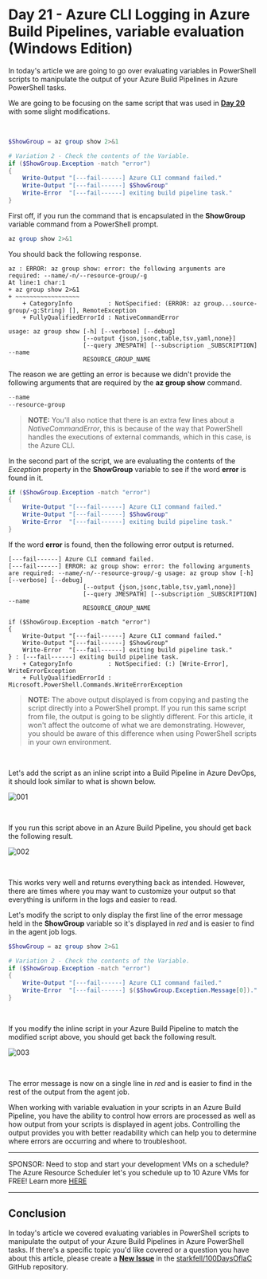 # Day 21 - Azure CLI Logging in Azure Build Pipelines, variable evaluation (Windows Edition)

In today's article we are going to go over evaluating variables in PowerShell scripts to manipulate the output of your Azure Build Pipelines in Azure PowerShell tasks.

We are going to be focusing on the same script that was used in **[Day 20](../articles/day.20.azure.cli.logging.build.pipes.redirects.exit.codes.win.md)** with some slight modifications.

<br />

```powershell
$ShowGroup = az group show 2>&1

# Variation 2 - Check the contents of the Variable.
if ($ShowGroup.Exception -match "error")
{
    Write-Output "[---fail------] Azure CLI command failed."
    Write-Output "[---fail------] $ShowGroup"
    Write-Error  "[---fail------] exiting build pipeline task."
}
```

First off, if you run the command that is encapsulated in the **ShowGroup** variable command from a PowerShell prompt.

```powershell
az group show 2>&1
```

You should back the following response.

```console
az : ERROR: az group show: error: the following arguments are required: --name/-n/--resource-group/-g
At line:1 char:1
+ az group show 2>&1
+ ~~~~~~~~~~~~~~~~~~
    + CategoryInfo          : NotSpecified: (ERROR: az group...source-group/-g:String) [], RemoteException
    + FullyQualifiedErrorId : NativeCommandError

usage: az group show [-h] [--verbose] [--debug]
                     [--output {json,jsonc,table,tsv,yaml,none}]
                     [--query JMESPATH] [--subscription _SUBSCRIPTION] --name
                     RESOURCE_GROUP_NAME
```

The reason we are getting an error is because we didn't provide the following arguments that are required by the **az group show** command.

```powershell
--name
--resource-group
```

> **NOTE:**  You'll also notice that there is an extra few lines about a *NativeCommandError*, this is because of the way that PowerShell handles the executions of external commands, which in this case, is the Azure CLI.

In the second part of the script, we are evaluating the contents of the *Exception* property in the **ShowGroup** variable to see if the word **error** is found in it.

```powershell
if ($ShowGroup.Exception -match "error")
{
    Write-Output "[---fail------] Azure CLI command failed."
    Write-Output "[---fail------] $ShowGroup"
    Write-Error  "[---fail------] exiting build pipeline task."
}
```

If the word **error** is found, then the following error output is returned.

```console
[---fail------] Azure CLI command failed.
[---fail------] ERROR: az group show: error: the following arguments are required: --name/-n/--resource-group/-g usage: az group show [-h] [--verbose] [--debug]
                     [--output {json,jsonc,table,tsv,yaml,none}]
                     [--query JMESPATH] [--subscription _SUBSCRIPTION] --name
                     RESOURCE_GROUP_NAME

if ($ShowGroup.Exception -match "error")
{
    Write-Output "[---fail------] Azure CLI command failed."
    Write-Output "[---fail------] $ShowGroup"
    Write-Error  "[---fail------] exiting build pipeline task."
} : [---fail------] exiting build pipeline task.
    + CategoryInfo          : NotSpecified: (:) [Write-Error], WriteErrorException
    + FullyQualifiedErrorId : Microsoft.PowerShell.Commands.WriteErrorException
```

> **NOTE:** The above output displayed is from copying and pasting the script directly into a PowerShell prompt. If you run this same script from file, the output is going to be slightly different. For this article, it won't affect the outcome of what we are demonstrating. However, you should be aware of this difference when using PowerShell scripts in your own environment.

<br />

Let's add the script as an inline script into a Build Pipeline in Azure DevOps, it should look similar to what is shown below.

![001](../images/day21/day.21.azure.cli.logging.build.pipes.variable.evaluation.win.001.png)

<br />

If you run this script above in an Azure Build Pipeline, you should get back the following result.

![002](../images/day21/day.21.azure.cli.logging.build.pipes.variable.evaluation.win.002.png)

<br />

This works very well and returns everything back as intended. However, there are times where you may want to customize your output so that everything is uniform in the logs and easier to read.

Let's modify the script to only display the first line of the error message held in the **ShowGroup** variable so it's displayed in *red* and is easier to find in the agent job logs.

```powershell
$ShowGroup = az group show 2>&1

# Variation 2 - Check the contents of the Variable.
if ($ShowGroup.Exception -match "error")
{
    Write-Output "[---fail------] Azure CLI command failed."
    Write-Error  "[---fail------] $($ShowGroup.Exception.Message[0])."
}
```
<br />

If you modify the inline script in your Azure Build Pipeline to match the modified script above, you should get back the following result.

![003](../images/day21/day.21.azure.cli.logging.build.pipes.variable.evaluation.win.003.png)

<br />

The error message is now on a single line in *red* and is easier to find in the rest of the output from the agent job.

When working with variable evaluation in your scripts in an Azure Build Pipeline, you have the ability to control how errors are processed as well as how output from your scripts is displayed in agent jobs. Controlling the output provides you with better readability which can help you to determine where errors are occurring and where to troubleshoot.

***
SPONSOR: Need to stop and start your development VMs on a schedule? The Azure Resource Scheduler let's you schedule up to 10 Azure VMs for FREE! Learn more [HERE](https://azuremarketplace.microsoft.com/en-us/marketplace/apps/lumagatena.resourcescheduler?tab=Overview)
***

## Conclusion

In today's article we covered evaluating variables in PowerShell scripts to manipulate the output of your Azure Build Pipelines in Azure PowerShell tasks. If there's a specific topic you'd like covered or a question you have about this article, please create a **[New Issue](https://github.com/starkfell/100DaysOfIaC/issues)** in the [starkfell/100DaysOfIaC](https://github.com/starkfell/100DaysOfIaC/) GitHub repository.
